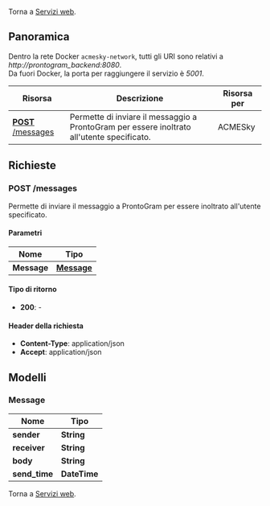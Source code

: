 Torna a [Servizi web](../serviziweb.md).
## Panoramica

Dentro la rete Docker `acmesky-network`, tutti gli URI sono relativi a *http://prontogram_backend:8080*.  
Da fuori Docker, la porta per raggiungere il servizio è *5001*.

| Risorsa | Descrizione | Risorsa per |
|---------|-------------|-------------|
| [**POST** /messages](#sendmessage) | Permette di inviare il messaggio a ProntoGram per essere inoltrato all'utente specificato. | ACMESky |

## Richieste

<a name="sendMessage"></a>
### **POST** /messages
Permette di inviare il messaggio a ProntoGram per essere inoltrato all'utente specificato.

#### Parametri

| Nome        | Tipo                             |
|-------------|----------------------------------|
| **Message** | [**Message**](#message) |

#### Tipo di ritorno

- **200**: -

#### Header della richiesta

- **Content-Type**: application/json
- **Accept**: application/json


## Modelli

<a name="message"></a>
### Message

| Nome           | Tipo         |
|----------------|--------------|
| **sender**     | **String**   |
| **receiver**   | **String**   |
| **body**       | **String**   |
| **send\_time** | **DateTime** |

Torna a [Servizi web](../serviziweb.md).
